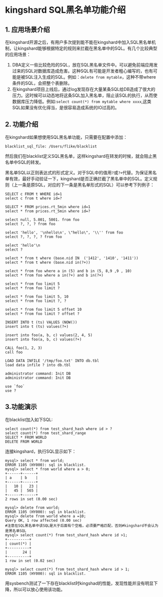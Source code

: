 # kingshard SQL黑名单功能介绍

## 1. 应用场景介绍
在kingshard开源之后，有用户多次提到能不能在kingshard中加入SQL黑名单机制，让kingshard能够根据特定的规则来拦截在黑名单中的SQL。有几个比较典型的应用场景：

1. DBA定义一些比较危险的SQL，放在SQL黑名单文件中。可以避免前端应用发过来的SQL对数据库造成危害。这种SQL有可能是开发者粗心编写的，也有可能是被SQL注入生成的SQL。例如：`delete from mytable`，这种不带where条件的SQL，会把整个表删除。
2. 在kingshard项目上线后，通过log发现存在大量某条SQL给DB造成了很大的压力。这时候可以动态地将这条SQL加入黑名单，阻止该SQL的执行，从而使数据库压力降低。例如:`select count(*) from mytable where xxxx`,这类SQL如果没有优化得当，是很容易造成系统的IO过高的。

## 2. 功能介绍
在kingshard如果想使用SQL黑名单功能，只需要在配置中添加：
```
blacklist_sql_file: /Users/flike/blacklist
```
然后我们在blacklist定义SQL黑名单，这样kingshard在转发的时候，就会阻止黑名单中SQL的转发。

黑名单SQL以正则表达式的形式定义。对于SQL中的值用`?`或`?+`代替。为保证黑名单有效，最好手动验证一下，kingshard是否正确拦截了黑名单中的SQL。定义规则（上一条是原SQL，对应的下一条是黑名单形式的SQL）可以参考下列例子：

```
SELECT c FROM t WHERE id=1
select c from t where id=?

SELECT * FROM prices.rt_5min where id=1
select * from prices.rt_5min where id=?

select null, 5.001, 5001. from foo
select ?, ?, ? from foo

select 'hello', '\nhello\n', \"hello\", '\\'' from foo
select ?, ?, ?, ? from foo

select 'hello'\n
select ?

select * from t where (base.nid IN  ('1412', '1410', '1411'))
select * from t where (base.nid in(?+))

select * from foo where a in (5) and b in (5, 8,9 ,9 , 10)
select * from foo where a in(?+) and b in(?+)

select * from foo limit 5
select * from foo limit ?

select * from foo limit 5, 10
select * from foo limit ?, ?

select * from foo limit 5 offset 10
select * from foo limit ? offset ?

INSERT INTO t (ts) VALUES (NOW())
insert into t (ts) values(?+)

insert into foo(a, b, c) values(2, 4, 5)
insert into foo(a, b, c) values(?+)

CALL foo(1, 2, 3)
call foo

LOAD DATA INFILE '/tmp/foo.txt' INTO db.tbl
load data infile ? into db.tbl

administrator command: Init DB
administrator command: Init DB

use `foo`
use ?

```

## 3.功能演示
在blacklist加入如下SQL:

```
select count(*) from test_shard_hash where id > ?
select count(*) from test_shard_range
SELECT * FROM WORLD
DELETE FROM WORLD
```

连接kingshard，执行SQL显示如下：

```
mysql> select * from world;
ERROR 1105 (HY000): sql in blacklist.
mysql> select * from world where a > 0;
+------+------+
| a    | b    |
+------+------+
|   10 |   23 |
|   45 |  565 |
+------+------+
2 rows in set (0.00 sec)

mysql> delete from world;
ERROR 1105 (HY000): sql in blacklist.
mysql> delete from world where a =10;
Query OK, 1 row affected (0.00 sec)
#注意在SQL黑名单中该SQL是大于后面有个空格，必须要严格匹配，否则#kingshard不会认为是黑名单SQL
mysql> select count(*) from test_shard_hash where id >1;
+----------+
| count(*) |
+----------+
|       24 |
+----------+
1 row in set (0.02 sec)

mysql> select count(*) from test_shard_hash where id > 1;
ERROR 1105 (HY000): sql in blacklist.
```

用sysbench测试了一下存在blacklist时kingshad的性能，发现性能并没有明显下降，所以可以放心使用该功能。